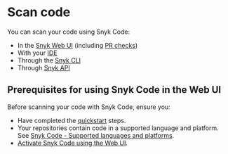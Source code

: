 # Scan code

You can scan your code using Snyk Code:

* In the [Snyk Web UI](../../../getting-started/explore-snyk-through-the-web-ui.md) (including [PR checks](../../../scan-application-code/run-pr-checks/))
* With your [IDE](../../../integrations/ide-tools/)
* Through the [Snyk CLI](../../../snyk-cli/)
* Through [Snyk API](../../../snyk-api/)

## Prerequisites for using Snyk Code in the Web UI

Before scanning your code with Snyk Code, ensure you:

* Have completed the [quickstart](../../../getting-started/quickstart/) steps.
* Your repositories contain code in a supported language and platform. See [Snyk Code - Supported languages and platforms](broken-reference).
* [Activate Snyk Code using the Web UI](activate-snyk-code-using-the-web-ui.md).

